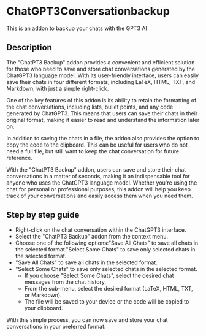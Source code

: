 # ChatGPT3Conversationbackup
This is an addon to backup your chats with the GPT3 AI

## Description
The "ChatPT3 Backup" addon provides a convenient and efficient solution for those who need to save and store chat conversations generated by the ChatGPT3 language model. With its user-friendly interface, users can easily save their chats in four different formats, including LaTeX, HTML, TXT, and Markdown, with just a simple right-click.

One of the key features of this addon is its ability to retain the formatting of the chat conversations, including lists, bullet points, and any code generated by ChatGPT3. This means that users can save their chats in their original format, making it easier to read and understand the information later on.

In addition to saving the chats in a file, the addon also provides the option to copy the code to the clipboard. This can be useful for users who do not need a full file, but still want to keep the chat conversation for future reference.

With the "ChatPT3 Backup" addon, users can save and store their chat conversations in a matter of seconds, making it an indispensable tool for anyone who uses the ChatGPT3 language model. Whether you're using the chat for personal or professional purposes, this addon will help you keep track of your conversations and easily access them when you need them.

## Step by step guide

- Right-click on the chat conversation within the ChatGPT3 interface.
- Select the "ChatPT3 Backup" addon from the context menu.
- Choose one of the following options:"Save All Chats" to save all chats in the selected format."Select Some Chats" to save only selected chats in the selected format.
- "Save All Chats" to save all chats in the selected format.
- "Select Some Chats" to save only selected chats in the selected format.
  - If you choose "Select Some Chats", select the desired chat messages from the chat history.
  - From the sub-menu, select the desired format (LaTeX, HTML, TXT, or Markdown).
  - The file will be saved to your device or the code will be copied to your clipboard.


With this simple process, you can now save and store your chat conversations in your preferred format.
